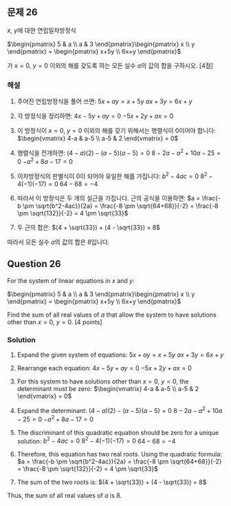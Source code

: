 ## 문제 26
$x$, $y$에 대한 연립일차방정식

$\begin{pmatrix} 5 & a \\ a & 3 \end{pmatrix}\begin{pmatrix} x \\ y \end{pmatrix} = \begin{pmatrix} x+5y \\ 6x+y \end{pmatrix}$

가 $x=0$, $y=0$ 이외의 해를 갖도록 하는 모든 실수 $a$의 값의 합을 구하시오. [4점]

### 해설
1) 주어진 연립방정식을 풀어 쓰면:
   $5x + ay = x + 5y$
   $ax + 3y = 6x + y$

2) 각 방정식을 정리하면:
   $4x - 5y + ay = 0$
   $-5x + 2y + ax = 0$

3) 이 방정식이 $x=0$, $y=0$ 이외의 해를 갖기 위해서는 행렬식이 0이어야 합니다:
   $\begin{vmatrix} 4-a & a-5 \\ a-5 & 2 \end{vmatrix} = 0$

4) 행렬식을 전개하면:
   $(4-a)(2) - (a-5)(a-5) = 0$
   $8 - 2a - a^2 + 10a - 25 = 0$
   $-a^2 + 8a - 17 = 0$

5) 이차방정식의 판별식이 0이 되어야 유일한 해를 가집니다:
   $b^2 - 4ac = 0$
   $8^2 - 4(-1)(-17) = 0$
   $64 - 68 = -4$

6) 따라서 이 방정식은 두 개의 실근을 가집니다. 근의 공식을 이용하면:
   $a = \frac{-b \pm \sqrt{b^2-4ac}}{2a} = \frac{-8 \pm \sqrt{64+68}}{-2} = \frac{-8 \pm \sqrt{132}}{-2} = 4 \pm \sqrt{33}$

7) 두 근의 합은:
   $(4 + \sqrt{33}) + (4 - \sqrt{33}) = 8$

따라서 모든 실수 $a$의 값의 합은 8입니다.

## Question 26
For the system of linear equations in $x$ and $y$:

$\begin{pmatrix} 5 & a \\ a & 3 \end{pmatrix}\begin{pmatrix} x \\ y \end{pmatrix} = \begin{pmatrix} x+5y \\ 6x+y \end{pmatrix}$

Find the sum of all real values of $a$ that allow the system to have solutions other than $x=0$, $y=0$. [4 points]

### Solution
1) Expand the given system of equations:
   $5x + ay = x + 5y$
   $ax + 3y = 6x + y$

2) Rearrange each equation:
   $4x - 5y + ay = 0$
   $-5x + 2y + ax = 0$

3) For this system to have solutions other than $x=0$, $y=0$, the determinant must be zero:
   $\begin{vmatrix} 4-a & a-5 \\ a-5 & 2 \end{vmatrix} = 0$

4) Expand the determinant:
   $(4-a)(2) - (a-5)(a-5) = 0$
   $8 - 2a - a^2 + 10a - 25 = 0$
   $-a^2 + 8a - 17 = 0$

5) The discriminant of this quadratic equation should be zero for a unique solution:
   $b^2 - 4ac = 0$
   $8^2 - 4(-1)(-17) = 0$
   $64 - 68 = -4$

6) Therefore, this equation has two real roots. Using the quadratic formula:
   $a = \frac{-b \pm \sqrt{b^2-4ac}}{2a} = \frac{-8 \pm \sqrt{64+68}}{-2} = \frac{-8 \pm \sqrt{132}}{-2} = 4 \pm \sqrt{33}$

7) The sum of the two roots is:
   $(4 + \sqrt{33}) + (4 - \sqrt{33}) = 8$

Thus, the sum of all real values of $a$ is 8.